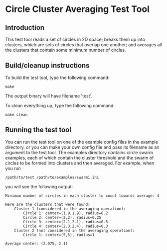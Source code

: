 Circle Cluster Averaging Test Tool
==================================

Introduction
------------

This test tool reads a set of circles in 2D space; breaks them up into
clusters, which are sets of circles that overlap one another; and averages all
the clusters that contain some minimum number of circles.

Build/cleanup instructions
--------------------------

To build the test tool, type the following command:

```
make
```

The output binary will have filename 'test'.

To clean everything up, type the following command:

```
make clean
```

Running the test tool
---------------------

You can run the test tool on one of the example config files in the example
directory, or you can make your own config file and pass its filename as an
argument to the test tool. The examples directory contains circle swarm
examples, each of which contain the cluster threshold and the swarm of circles
to be formed into clusters and then averaged. For example, when you run

```
/path/to/test /path/to/examples/swarm1.ini
```

you will see the following output:

```
Minimum number of circles in each cluster to count towards average: 4

Here are the clusters that were found:
	Cluster 1 (considered in the averaging operation):
		Circle 1: center=(1.9,1.9), radius=0.2
		Circle 2: center=(2,2), radius=0.25
		Circle 3: center=(2.1,2.1), radius=0.5
		Circle 4: center=(2.3,2.4), radius=0.3
	Cluster 2 (not considered in the averaging operation):
		Circle 1: center=(5,5), radius=1

Average center: (2.075, 2.1)
```
